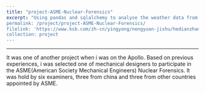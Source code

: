 ```yaml
---
title: "project-ASME-Nuclear-Forensics"
excerpt: "Using pandas and sqlalchemy to analyse the weather data from Finnish Meteorological Institute<br/><img src='/images/Forensics-N-NPT-NS.png'>
permalink: /project/project-ASME-Nuclear-Forensics/
filelink: 'https://www.ksb.com/zh-cn/yingyong/nengyuan-jishu/hedianzhan'
collection: project
---
```


------

It was one of another project when i was on the Apollo. Based on previous experiences, i was selected one of mechanical designers to participate in the ASME(American Society Mechanical Engineers) Nuclear Forensics. It was hold by six examiners, three from china and three from other countries appointed by ASME. 